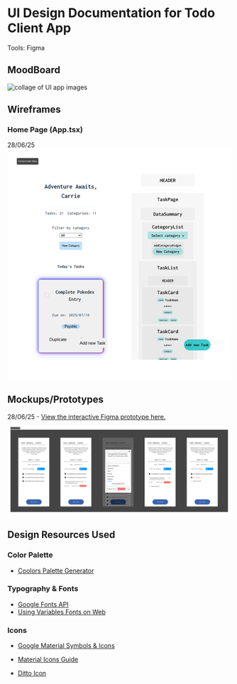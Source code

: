 # UI Design Documentation for Todo Client App

Tools: Figma

## MoodBoard

![collage of UI app images](ideation/moodboard.png)

## Wireframes

### Home Page (App.tsx)

28/06/25
![HomePage wireframe](wireframes/HomePage.png)

## Mockups/Prototypes

28/06/25 - [View the interactive Figma prototype here.](https://www.figma.com/proto/4txnsEYq1FF7TvHc0vqp8O/Todos-App?page-id=18%3A122&node-id=54-6624&p=f&viewport=-8623%2C-2162%2C1&scaling=min-zoom&content-scaling=fixed&starting-point-node-id=54%3A2287)

![User Flow](mockups/mockups_28-06-2025.png)

## Design Resources Used

### Color Palette

- [Coolors Palette Generator](https://coolors.co/1b1d10-c4cda0-88926d-c4cda4-4f5341)

### Typography & Fonts

- [Google Fonts API](https://developers.google.com/fonts/docs/css2)
- [Using Variables Fonts on Web](https://fonts.google.com/knowledge/using_type/loading_variable_fonts_on_the_web)

### Icons

- [Google Material Symbols & Icons](https://fonts.google.com/icons)
- [Material Icons Guide](https://developers.google.com/fonts/docs/material_icons)

- [Ditto Icon](https://www.flaticon.com/free-icon/avatar_1752681?term=pokemon&page=1&position=1&origin=tag&related_id=1752681)
